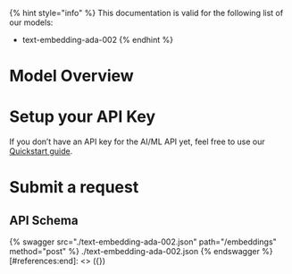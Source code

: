 [#references:start]: <> ({ "template": "openapi" })
{% hint style="info" %}
This documentation is valid for the following list of our models:
* text-embedding-ada-002
{% endhint %}

# Model Overview


# Setup your API Key
If you don’t have an API key for the AI/ML API yet, feel free to use our [Quickstart guide](https://docs.aimlapi.com/quickstart/setting-up).

# Submit a request
## API Schema
{% swagger src="./text-embedding-ada-002.json" path="/embeddings" method="post" %}
./text-embedding-ada-002.json
{% endswagger %}
[#references:end]: <> ({})